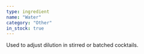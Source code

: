 ```yaml
---
type: ingredient
name: "Water"
category: "Other"
in_stock: true
---
```


Used to adjust dilution in stirred or batched cocktails.
